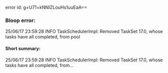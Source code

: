 error id: g+U71+kNNIZLouHs1uuEaA==
### Bloop error:

25/06/17 23:59:28 INFO TaskSchedulerImpl: Removed TaskSet 17.0, whose tasks have all completed, from pool
#### Short summary: 

25/06/17 23:59:28 INFO TaskSchedulerImpl: Removed TaskSet 17.0, whose tasks have all completed, from...
